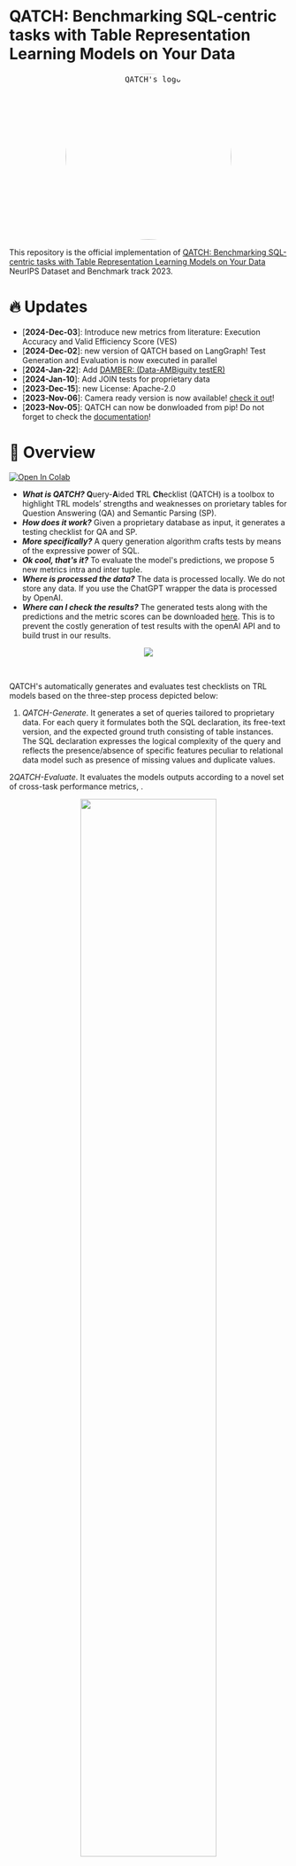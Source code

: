 # QATCH: Benchmarking SQL-centric tasks with Table Representation Learning Models on Your Data

<p align="center">
 <kbd>
  <img src="docs/img/qatch_logo_verticale.jpg" alt="QATCH's logo" height="300" style="border-radius:50%">
 </kbd>
 </p>

This repository is the official implementation
of [QATCH: Benchmarking SQL-centric tasks with Table Representation Learning Models on Your Data](https://openreview.net/forum?id=XOpaPrb0U5)
NeurIPS Dataset and Benchmark track 2023.

# 🔥 Updates
- [**2024-Dec-03**]: Introduce new metrics from literature: Execution Accuracy and Valid Efficiency Score (VES)
- [**2024-Dec-02**]: new version of QATCH based on LangGraph! Test Generation and Evaluation is now executed in parallel
- [**2024-Jan-22**]:
  Add [DAMBER: (Data-AMBiguity testER)](https://github.com/spapicchio/QATCH/tree/master/damber#readme)
- [**2024-Jan-10**]: Add JOIN tests for proprietary data
- [**2023-Dec-15**]: new License: Apache-2.0
- [**2023-Nov-06**]: Camera ready version is now available! [check it out](https://openreview.net/forum?id=XOpaPrb0U5)!
- [**2023-Nov-05**]: QATCH can now be donwloaded from pip! Do not forget to check
  the [documentation](https://spapicchio.github.io/QATCH/)!

# 🏴󠁶󠁵󠁭󠁡󠁰󠁿 Overview

[![Open In Colab](https://colab.research.google.com/assets/colab-badge.svg)](https://colab.research.google.com/drive/1SNoy3GZGPWltVS5cL068xAG9YoPS_3_l?usp=sharing)

* ***What is QATCH?*** **Q**uery-**A**ided **T**RL **Ch**ecklist (QATCH) is a toolbox to highlight TRL models’ strengths
  and weaknesses on prorietary tables for Question Answering (QA) and Semantic Parsing (SP).
* ***How does it work?*** Given a proprietary database as input, it generates a testing checklist for QA and SP.
* ***More specifically?*** A query generation algorithm crafts tests by means of the expressive power of SQL.
* ***Ok cool, that's it?*** To evaluate the model's predictions, we propose 5 new metrics intra and inter tuple.
* ***Where is processed the data?*** The data is processed locally. We do not store any data. If you use the ChatGPT
  wrapper the data is processed by OpenAI.
* ***Where can I check the results?*** The generated tests along with the predictions and the metric scores can be
  downloaded [here](https://drive.google.com/uc?export=download&id=1_z8N52QNAHnxpHv54VhbvYu7DbKV6QRv). This is to
  prevent the costly generation of test results with the openAI API and to build trust in our results.

 <figure style="text-align:center">
  <img src="docs/img/qatch-full-pipeline.png">
</figure>

<br>

QATCH's automatically generates and evaluates test checklists on TRL models based on the three-step process depicted
below:

1. *QATCH-Generate*. It generates a set of queries tailored to proprietary data. For each query it formulates both the
   SQL declaration, its free-text version, and the expected ground truth consisting of table instances.
   The SQL declaration expresses the logical complexity of the query and reflects the presence/absence of specific
   features peculiar to relational data model such as presence of missing values and duplicate values.

2*QATCH-Evaluate*. It evaluates the models outputs according to a novel set of cross-task performance metrics, .

<p align="center">
<img src="docs/img/measures.png" width="70%">
</p>

QATCH’s metrics are computed between the model output (prediction) and expected
ground-truth results (target). The target is the answer of the NL question "Show me all the data" over
a table with three tuples and two attributes.
<br>

Given the ground truth result (target) with three tuples over two attributes, we report the metric values for five
predictions, coming either from a QA or from the execution of a query in SP. More details can be found in
the [metrics](qatch/metrics_evaluators) folder

## Who should use QATCH?

QATCH is designed to create "behavioral testing" checklist for QA and SP tasks.
The checklist is used to understand in which case the models fail when processing proprietary data for QA and SP tasks.

In a corporate setting, there are at least three scenarios where a given TRL model needs to be evaluated
against proprietary datasets:

- Comparison: Compare TRL models fine-tuned on private examples to see which one performs best.
- Validation: As crafting examples is expensive, verify when the quality meets the requirements.
- Maintenance: Fine-tuned models need to be re-calibrated to avoid data and conceptual shifting,
  continuous evaluation helps the identification of this issue.

But the usage of QATCH it is not limited to the TRL models. Indeed, we propose two scenarios
where QATCH can be used with LLMs:

- LLM compatibility version: Compare different version of the same LLMs to see the best performing one.
- Prompt engineering: Analyse the best prompt definition based on the proprietary data.

<p align="center">
<img src="docs/img/use_case_walter.png" width="70%">
</p>

Use case example of engineer Walter.
With QATCH it is able to create a model ranking on his proprietary data for QA and SP.

## Project

```shell
|--qatch
    |-- connectors  # handles the connections with the database
        |-- base_connectors.py  # interfacte for connectors
        |-- sqlite_connectors.py  # concrete SQLite connectors
    |-- evaluate_dataset # handles the execution in parallel of the metrics
        |-- orchestrator_evaluator.py  # orchestrator used to execute in parallel the metrics
        |-- state_orchestrator_evaluator.py  # state passed among the nodes of the Graph
        |-- metrics_evaluators  # handles execution of the metrics
            |-- base_evaluator.py  # interface for base evaluator
            |-- execution_accuracy.py  # implements execution accuracy
            |-- cell_precision.py # implement cell precision
            |-- cell_recall.py # implement cell recall
            |-- tuple_cardinality.py # implement tuple cardinality 
            |-- tuple_constraint.py # implement tuple constraint 
            |-- tuple_order.py # implement tuple order 
    |-- generate_dataset  # handles the generation of the dataset
        |-- orchestrator_generator.py  # orchestrator used to execute in parallel the checklist generation
        |-- state_orchestrator_generator.py  # state passed among the nodes of the Graph
        |-- checklist_generaotors
            |-- base_generator.py # interface for base generator
            |-- select_generator.py # implement SELECT tests
            |-- distinct_generator.py # implement DISTINCT tests
            |-- orderby_generator.py # implement ORDERBY tests
            |-- where_generator.py # implement WHERE tests
            |-- groupby_generator.py # implement GROUPBY tests
            |-- having_generator.py # implement HAVING tests
            |-- simple_agg_generator.py # implement SIMPLE AGG tests
            |-- null_generator.py # implement NULL generator tests
            |-- null_generator.py # implement NULL generator tests
            |-- join_generator.py # implement JOIN generator tests
            |-- many_to_many_generator.py # implement a more complex pattern

```

## Citation

If you are using this work please cite the following papers:

```bibtex
@inproceedings{papicchioqatch,
  title={QATCH: Benchmarking SQL-centric tasks with Table Representation Learning Models on Your Data},
  author={Papicchio, Simone and Papotti, Paolo and Cagliero, Luca},
  booktitle={Thirty-seventh Conference on Neural Information Processing Systems Datasets and Benchmarks Track}
}
```

```bibtex
@inproceedings{papicchio2024evaluating,
  title={Evaluating Ambiguous Questions in Semantic Parsing},
  author={Papicchio, Simone and Papotti, Paolo and Cagliero, Luca},
  booktitle={2024 IEEE 40th International Conference on Data Engineering Workshops (ICDEW)},
  pages={338--342},
  year={2024},
  organization={IEEE Computer Society}
}
```

# ⚡️ Quickstart

## Installation

You can install QATCH by running the following commands:

```console
# Using poetry (recommended)
poetry add QATCH

# Using pip
pip install QATCH 
```

## How to use QATCH with my data?

1. Load your input data

Create a connection between your data and the tool.
If your data is not stored in a sqlite database you can use our code to generate it.

```python
import pandas as pd

from qatch.connectors.sqlite_connector import SqliteConnector

# Create dummy table
data = {
    "id": [0, 1, 2, 3, 4, 5],
    "year": [1896, 1900, 1904, 2004, 2008, 2012],
    "city": ["athens", "paris", "st. louis", "athens", "beijing", "london"]
}
table = pd.DataFrame.from_dict(data)

# define the tables in the database (<table_name> : <table>)
db_tables = {'olympic_games': table}

# Assume the PKs have all different names. Two tables cannot have same PK name.
table2primary_key = {'olympic_games': 'id'}

# define where to store the sqlite database
db_save_path = 'test_db.sqlite'

# define the name of the database
db_id = 'olympic'

# create database connection
connector = SqliteConnector(
    relative_db_path=db_save_path,
    db_name=db_id,
    tables=db_tables,
    table2primary_key=table2primary_key
)
```

This class will create the sqlite database in db_save_path.

If you want to directly connect to the sqlite database:

```python
from qatch.connectors.sqlite_connector import SqliteConnector

db_save_path = 'test_db.sqlite'
db_name = 'olympics'
connector = SqliteConnector(
    relative_db_path=db_save_path,
    db_name=db_name,
)
```

2. QATCH-Generate: Generates the tests
   To generate the datasets, we need an orchestrator:

```python
from qatch.connectors.sqlite_connector import SqliteConnector
from qatch.generate_dataset.orchestrator_generator import OrchestratorGenerator

# connection to the database
connector = SqliteConnector(
    relative_db_path='<your_sqlite_path>',
    db_name='<your_db_name>',
)

# init the orchestrator
orchestrator_generator = OrchestratorGenerator()

# test generation
orchestrator_generator.generate_dataset(connector)
```

3. QATCH is intended to be used without the inference step. the new release of QATCH deprecate this section.
   For reproducibility purposes, refer to previous main version of QATCH starting with 0.*

4. QATCH-Evaluate: Evaluate the results with all the available metrics.
Supported metrics are:
- Execution Accuracy: {0, 1} whether the execution of the query is the same or not.
- Valid Efficiency Score: [0, +infinite) whether the execution of the query is the same or not.
- Cell Precision: [0, 1] how many predicted elements are in target
- Cell Recall: [0, 1] how many target elements are in prediction
- Tuple Cardinality: [0, 1] whether cardinality of target and prediction matches
- Tuple Constraint: [0, 1] whether the tuple constraint is respected or not 
- Tuple Order: [0, 1] whether prediction and target contains same order, calculated only for target query with ORDER-BY clause

```python
from qatch.evaluate_dataset.orchestrator_evaluator import OrchestratorEvaluator

# init orchestrator evaluator 
evaluator = OrchestratorEvaluator()
# Returns: The input dataframe enriched with the metrics computed for each test case.
evaluator.evaluate_df(
    df='<the pandas df>',
    target_col_name='<target_column_name>',
    prediction_col_name='<prediction_column_name>',
    db_path_name='<db_path_column_name>'
)
```

The final dataframe contains:

- *db_id*: The database name associated with the test.
- *tbl_name*: The table name associated with the test.
- *sql_tags*: the SQL generator associated with the test.
- *query*: The generated query from step 1.
- *question*: The generated question from step 1. Used as input for the model.
- *predictions_<model_used>*: The predicted query/cells from step 2.
- *5 metrics*: The metrics used to evaluate the models.

# 🏰 Reproduce Experiments

## Step 0: Install and prepare data

We suggest to create a *data* folder in the project to store all the data but it is not mandatory.

```bash
mkdir data/
```

These are the tables we use to generate the results in the main paper. <br>
Notice that QATCH perfectly works with any table and the following are only a selected sample to higlight results in the
paper.

 Data               | Link                                                                                                | # rows | # categorical cols | # numerical cols | example cols                 
--------------------|-----------------------------------------------------------------------------------------------------|--------|--------------------|------------------|------------------------------
 Spider             | [link](https://yale-lily.github.io/spider)                                                          | -      | -                  | -                | -                            
 Sales-transactions | [link](https://www.kaggle.com/datasets/gabrielramos87/an-online-shop-business)                      | 500k   | 5                  | 3                | ProductNo, Date              
 Fitness-trackers   | [link](https://www.kaggle.com/datasets/devsubhash/fitness-trackers-products-ecommerce)              | 565    | 8                  | 3                | Brand Name, Display          
 Account-fraud      | [link](https://www.kaggle.com/datasets/sgpjesus/bank-account-fraud-dataset-neurips-2022)            | 1M     | 4                  | 26               | DaysSinceRequest, Velocity6h 
 Late-payment       | [link](https://www.kaggle.com/datasets/hhenry/finance-factoring-ibm-late-payment-histories)         | 2466   | 6                  | 6                | InvoiceDate, Disputed        
 Heart-attack       | [link](https://www.kaggle.com/datasets/rashikrahmanpritom/heart-attack-analysis-prediction-dataset) | 303    | 1                  | 11               | # trtbps, # oldpeak          
 Breast-cancer      | [link](https://www.kaggle.com/datasets/utkarshx27/breast-cancer-dataset-used-royston-and-altman)    | 686    | 5                  | 6                | pgr, rfstime                 
 Adult-census       | [link](https://www.kaggle.com/datasets/uciml/adult-census-income)                                   | 32.6k  | 9                  | 6                | education, fnlwgt            
 Mushrooms          | [link](https://www.kaggle.com/datasets/uciml/mushroom-classification)                               | 8.1k   | 23                 | 0                | cap-shape, ring-type         

The experiments using JOIN involved specific, joinable tables from the following datasets:

Domain | Full Name | Link                                                                            | Selected tables           
--------------------|-----------------------|---------------------------------------------------------------------------------|-----------------------
Medicine | MIMIC-III | [link](https://www.kaggle.com/datasets/asjad99/mimiciii)                        |admissions, callout, caregivers, caregivers             
Finance | Home Credit Default Risk | [link](https://www.kaggle.com/datasets/megancrenshaw/home-credit-default-risk)  |application, bureau, bureau_balance, credit_card_balance, installments_payments, previous_application       
Ecommerce | Instacart Market Basket | [link](https://www.kaggle.com/c/instacart-market-basket-analysis/data)          |aisles, department, products, order_products, orders

## Step 1: Generate tests

Once we have downloaded the datasets, the generation of the checklist can be executed with the following commands:

```python
import pandas as pd

from qatch.connectors.sqlite_connector import SqliteConnector
from qatch.generate_dataset.orchestrator_generator import OrchestratorGenerator

db_save_path = '<path_to_proprietary_dataset>.sqlite'
db_name = '<name_of_proprietary_dataset>'
connector = SqliteConnector(
    relative_db_path=db_save_path,
    db_name=db_name,
)

# init the orchestrator
orchestrator_generator = OrchestratorGenerator()

# test generation
df: pd.DataFrame = orchestrator_generator.generate_dataset(connector)
```

Test generator automatically creates a checklist based on the proprietary data.
The tests_df dataframe contains:

- *db_path*: The database path associated with the test
- *db_id*: The database name associated with the test.
- *tbl_name*: The table name associated with the test.
- *test_category*: The test category.
- *sql_tag*: A more granular label for the test category.
- *query*: The generated query. Used to evaluate the model.
- *question*: The generated question associated with the query. Used as input for the model.

## Step 2: TRL model predictions

QATCH is intended to be used without the inference step. the new release of QATCH deprecate this section.
For reproducibility purposes, refer to previous main version of QATCH starting with 0.*

## Step 3: QATCH evaluate

Supported metrics are:

- Cell Precision: [0-1] how many predicted elements are in target
- Cell Recall: [0-1] how many target elements are in prediction
- Tuple Cardinality: [0-1] whether cardinality of target and prediction matches
- Tuple Constraint: [0-1] whether the tuple constraint is respected or not
- Tuple Order: [0-1] whether prediction and target contains same order, calculated only for target query with ORDER-BY
  clause
- Execution Accuracy: [0-1] whether the execution of the query is the same or not.

```python
from qatch.connectors.sqlite_connector import SqliteConnector
from qatch.evaluate_dataset.orchestrator_evaluator import OrchestratorEvaluator

# init orchestrator evaluator 
evaluator = OrchestratorEvaluator()

connector = SqliteConnector(
    relative_db_path='<your_sqlite_path>',
    db_name='<your_db_name>',
)

# solution with df:
# Returns: The input dataframe enriched with the metrics computed for each test case.
evaluator.evaluate_df(
    df='<the pandas df>',
    target_col_name='<target_column_name>',
    prediction_col_name='<prediction_column_name>',
    db_path_name='<db_path_column_name>'
)
```

